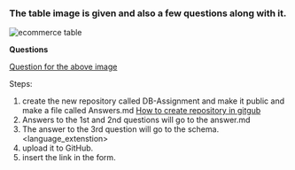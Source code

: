 ### The table image is given and also a few questions along with it. ###

![ecommerce table](https://raw.githubusercontent.com/iAmritMalviya/DB-Assignment/main/product-management-ecommerce-table-.webp)

**Questions**

[Question for the above image](https://github.com/iAmritMalviya/DB-Assignment/blob/main/Questions.md)

Steps: 
1. create the new repository called DB-Assignment and make it public and make a file called Answers.md [How to create repository in gitgub](https://www.geeksforgeeks.org/creating-repository-in-github/)
2. Answers to the 1st and 2nd questions will go to the answer.md
3. The answer to the 3rd question will go to the schema.<language_extenstion>
4. upload it to GitHub.
5. insert the link in the form.

